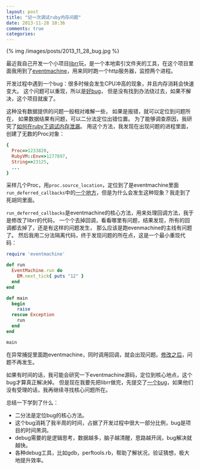 ```yaml
---
layout: post
title: "记一次调试ruby内存问题"
date: 2013-11-28 10:36
comments: true
categories: 
---
```


{% img /images/posts/2013_11_28_bug.jpg %}

最近我自己开发一个小项目[librr](https://github.com/halida/librr/)玩，是一个本地索引文件夹的工具，在这个项目里面我用到了[eventmachine](https://github.com/eventmachine/eventmachine)，用来同时跑一个http服务器，监控两个进程。

开发过程中遇到一个bug：很多时候会发生CPU冲高的现象，并且内存消耗会快速变大。
这个问题可以重现，所以是[好bug](http://ruby-china.org/topics/14898)，
但是没有找到办法绕过去，如果不解决，这个项目就废了。

这种没有数据提供的问题一般相对难解一些，
如果是报错，就可以定位到问题所在，
如果数据结果有问题，可以二分法定位出错位置。
为了能够调查原因，我研究了[如何在ruby下调试内存泄漏](http://blog.linjunhalida.com/blog/ruby-memory-leak-debug/)。
用这个方法，我发现在出现问题的进程里面，创建了无数的Proc对象：

```ruby
{
  Proc=>1233820,
  RubyVM::Env=>1277897,
  String=>23125,
  ...
}
```

采样几个Proc，用`proc.source_location`，定位到了是eventmachine里面`run_deferred_callbacks`中的[一个地方](https://github.com/eventmachine/eventmachine/blob/cfb1f71a35b1a10e5821bca9841fee3080ec1685/lib/eventmachine.rb#L975)，但是为什么会发生这种现象？我走到了死胡同里面。

`run_deferred_callbacks`是eventmachine的核心方法，用来处理回调方法，我于是修改了librr的代码，
一个个去掉回调，看看哪里有问题，结果发现，所有的回调都去掉了，还是有这样的问题发生，
那么应该是跑evenmachine的主线有问题了。
然后我用二分法隔离代码，终于发现问题的所在点，这是一个最小重现代码：

```ruby
require 'eventmachine'

def run
  EventMachine.run do
    EM.next_tick{ puts "12" }
  end
end

def main
  begin
    raise
  rescue Exception
    run
  end
end

main
```

在异常捕捉里面跑eventmachine，同时调用回调，就会出现问题。[修改之后](https://github.com/halida/librr/commit/48241915804eff62b724c58e576784fc0cd04b47)，问题不再发生。

如果有时间的话，我可能会研究一下eventmachine源码，定位到核心地点，这个bug才算真正解决掉。
但是现在我要先把librr做完，先提交了[一个bug](https://github.com/eventmachine/eventmachine/issues/482)，如果他们没有受理的话，我再继续寻找核心问题所在。

总结一下学到了什么：

- 二分法是定位bug的核心方法。
- 这个bug消耗了我半周的时间，占据了开发过程中很大一部分比例，bug是项目的时间黑洞。
- debug需要的是逻辑思考，数据越多，脑子越清醒，思路越开阔，bug解决就越快。
- 各种debug工具，比如gdb，perftools.rb，帮助了解状况，验证猜想，极大地提升效率。